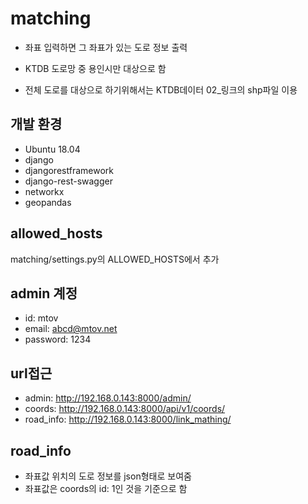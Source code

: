 # matching
- 좌표 입력하면 그 좌표가 있는 도로 정보 출력

- KTDB 도로망 중 용인시만 대상으로 함 
- 전체 도로를 대상으로 하기위해서는 KTDB데이터 02_링크의 shp파일 이용 

## 개발 환경
- Ubuntu 18.04
- django
- djangorestframework
- django-rest-swagger
- networkx 
- geopandas

## allowed_hosts
matching/settings.py의 ALLOWED_HOSTS에서 추가

## admin 계정
- id: mtov
- email: abcd@mtov.net
- password: 1234

## url접근
- admin: http://192.168.0.143:8000/admin/
- coords: http://192.168.0.143:8000/api/v1/coords/
- road_info: http://192.168.0.143:8000/link_mathing/

## road_info
- 좌표값 위치의 도로 정보를 json형태로 보여줌
- 좌표값은 coords의 id: 1인 것을 기준으로 함

